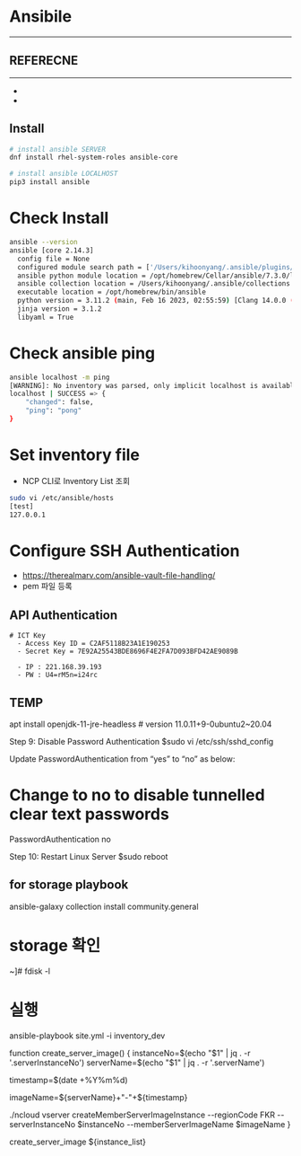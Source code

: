# Ansibile

---

## REFERECNE

---

- 
- 

## Install
```bash
# install ansible SERVER
dnf install rhel-system-roles ansible-core
```
```bash
# install ansible LOCALHOST
pip3 install ansible
```

# Check Install
```bash
ansible --version
ansible [core 2.14.3]
  config file = None
  configured module search path = ['/Users/kihoonyang/.ansible/plugins/modules', '/usr/share/ansible/plugins/modules']
  ansible python module location = /opt/homebrew/Cellar/ansible/7.3.0/libexec/lib/python3.11/site-packages/ansible
  ansible collection location = /Users/kihoonyang/.ansible/collections:/usr/share/ansible/collections
  executable location = /opt/homebrew/bin/ansible
  python version = 3.11.2 (main, Feb 16 2023, 02:55:59) [Clang 14.0.0 (clang-1400.0.29.202)] (/opt/homebrew/Cellar/ansible/7.3.0/libexec/bin/python3.11)
  jinja version = 3.1.2
  libyaml = True
```

# Check ansible ping
```bash
ansible localhost -m ping
[WARNING]: No inventory was parsed, only implicit localhost is available
localhost | SUCCESS => {
    "changed": false,
    "ping": "pong"
}
```

# Set inventory file
- NCP CLI로 Inventory List 조회
```bash
sudo vi /etc/ansible/hosts
[test]
127.0.0.1
```


# Configure SSH Authentication
- https://therealmarv.com/ansible-vault-file-handling/
- pem 파일 등록

## API Authentication
```
# ICT Key
  - Access Key ID = C2AF5118B23A1E190253
  - Secret Key = 7E92A25543BDE8696F4E2FA7D093BFD42AE9089B
  
  - IP : 221.168.39.193
  - PW : U4=rM5n=i24rc
```

## TEMP
apt install openjdk-11-jre-headless  # version 11.0.11+9-0ubuntu2~20.04





Step 9: Disable Password Authentication
$sudo vi /etc/ssh/sshd_config


Update PasswordAuthentication from “yes” to “no” as below:
# Change to no to disable tunnelled clear text passwords
PasswordAuthentication no


Step 10: Restart Linux Server
$sudo reboot



## for storage playbook
ansible-galaxy collection install community.general

# storage 확인
~]# fdisk -l

# 실행
ansible-playbook site.yml -i inventory_dev




function create_server_image() {
instanceNo=$(echo "$1" | jq . -r '.serverInstanceNo')
serverName=$(echo "$1" | jq . -r '.serverName')

timestamp=$(date +%Y%m%d)

imageName=${serverName}+"-"+${timestamp}

./ncloud vserver createMemberServerImageInstance --regionCode FKR --serverInstanceNo $instanceNo --memberServerImageName $imageName
}

create_server_image ${instance_list}


